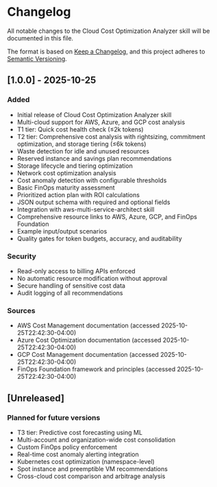 # Changelog

All notable changes to the Cloud Cost Optimization Analyzer skill will be documented in this file.

The format is based on [Keep a Changelog](https://keepachangelog.com/en/1.0.0/),
and this project adheres to [Semantic Versioning](https://semver.org/spec/v2.0.0.html).

## [1.0.0] - 2025-10-25

### Added
- Initial release of Cloud Cost Optimization Analyzer skill
- Multi-cloud support for AWS, Azure, and GCP cost analysis
- T1 tier: Quick cost health check (≤2k tokens)
- T2 tier: Comprehensive cost analysis with rightsizing, commitment optimization, and storage tiering (≤6k tokens)
- Waste detection for idle and unused resources
- Reserved instance and savings plan recommendations
- Storage lifecycle and tiering optimization
- Network cost optimization analysis
- Cost anomaly detection with configurable thresholds
- Basic FinOps maturity assessment
- Prioritized action plan with ROI calculations
- JSON output schema with required and optional fields
- Integration with aws-multi-service-architect skill
- Comprehensive resource links to AWS, Azure, GCP, and FinOps Foundation
- Example input/output scenarios
- Quality gates for token budgets, accuracy, and auditability

### Security
- Read-only access to billing APIs enforced
- No automatic resource modification without approval
- Secure handling of sensitive cost data
- Audit logging of all recommendations

### Sources
- AWS Cost Management documentation (accessed 2025-10-25T22:42:30-04:00)
- Azure Cost Optimization documentation (accessed 2025-10-25T22:42:30-04:00)
- GCP Cost Management documentation (accessed 2025-10-25T22:42:30-04:00)
- FinOps Foundation framework and principles (accessed 2025-10-25T22:42:30-04:00)

## [Unreleased]

### Planned for future versions
- T3 tier: Predictive cost forecasting using ML
- Multi-account and organization-wide cost consolidation
- Custom FinOps policy enforcement
- Real-time cost anomaly alerting integration
- Kubernetes cost optimization (namespace-level)
- Spot instance and preemptible VM recommendations
- Cross-cloud cost comparison and arbitrage analysis
